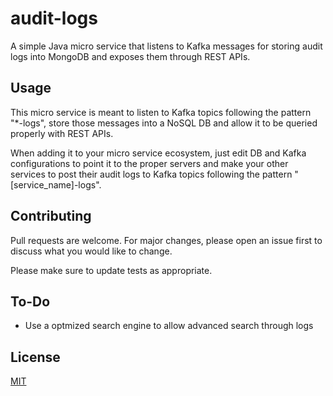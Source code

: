 # audit-logs

A simple Java micro service that listens to Kafka messages for storing audit logs into MongoDB and exposes them through REST APIs.

## Usage

This micro service is meant to listen to Kafka topics following the pattern "*-logs", store those messages into a NoSQL DB and allow it to be queried properly with REST APIs. 

When adding it to your micro service ecosystem, just edit DB and Kafka configurations to point it to the proper servers and make your other services to post their audit logs to Kafka topics following the pattern "[service_name]-logs". 

## Contributing
Pull requests are welcome. For major changes, please open an issue first to discuss what you would like to change.

Please make sure to update tests as appropriate.

## To-Do

- Use a optmized search engine to allow advanced search through logs

## License
[MIT](https://choosealicense.com/licenses/mit/)
